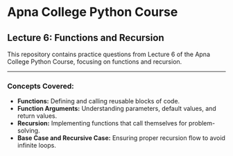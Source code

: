 # Apna College Python Course  

## Lecture 6: Functions and Recursion  

This repository contains practice questions from Lecture 6 of the Apna College Python Course, focusing on functions and recursion.  

---

### Concepts Covered:

- **Functions:** Defining and calling reusable blocks of code.  
- **Function Arguments:** Understanding parameters, default values, and return values.  
- **Recursion:** Implementing functions that call themselves for problem-solving.  
- **Base Case and Recursive Case:** Ensuring proper recursion flow to avoid infinite loops.  
